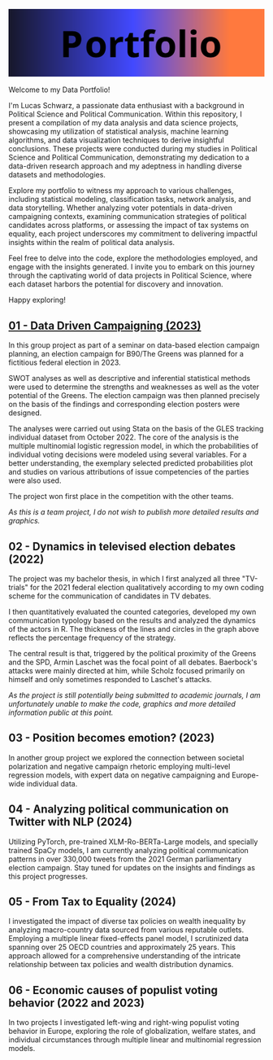 ![Alt text](./img/header1.svg)

Welcome to my Data Portfolio! 

I'm Lucas Schwarz, a passionate data enthusiast with a background in Political Science and Political Communication. Within this repository, I present a compilation of my data analysis and data science projects, showcasing my utilization of statistical analysis, machine learning algorithms, and data visualization techniques to derive insightful conclusions. These projects were conducted during my studies in Political Science and Political Communication, demonstrating my dedication to a data-driven research approach and my adeptness in handling diverse datasets and methodologies.

Explore my portfolio to witness my approach to various challenges, including statistical modeling, classification tasks, network analysis, and data storytelling. Whether analyzing voter potentials in data-driven campaigning contexts, examining communication strategies of political candidates across platforms, or assessing the impact of tax systems on equality, each project underscores my commitment to delivering impactful insights within the realm of political data analysis.

Feel free to delve into the code, explore the methodologies employed, and engage with the insights generated. I invite you to embark on this journey through the captivating world of data projects in Political Science, where each dataset harbors the potential for discovery and innovation.

Happy exploring!

## [01 - Data Driven Campaigning (2023)](https://github.com/TheLucasSchwarz/portfolio/tree/main/01-Data_Driven_Campaigning)
In this group project as part of a seminar on data-based election campaign planning, an election campaign for B90/The Greens was planned for a fictitious federal election in 2023. 

SWOT analyses as well as descriptive and inferential statistical methods were used to determine the strengths and weaknesses as well as the voter potential of the Greens. The election campaign was then planned precisely on the basis of the findings and corresponding election posters were designed.

The analyses were carried out using Stata on the basis of the GLES tracking individual dataset from October 2022. The core of the analysis is the multiple multinomial logistic regression model, in which the probabilities of individual voting decisions were modeled using several variables. For a better understanding, the exemplary selected predicted probabilities plot and studies on various attributions of issue competencies of the parties were also used.

The project won first place in the competition with the other teams. 

*As this is a team project, I do not wish to publish more detailed results and graphics.*

## 02 - Dynamics in televised election debates (2022)
The project was my bachelor thesis, in which I first analyzed all three "TV-trials" for the 2021 federal election qualitatively according to my own coding scheme for the communication of candidates in TV debates.

I then quantitatively evaluated the counted categories, developed my own communication typology based on the results and analyzed the dynamics of the actors in R. The thickness of the lines and circles in the graph above reflects the percentage frequency of the strategy.

The central result is that, triggered by the political proximity of the Greens and the SPD, Armin Laschet was the focal point of all debates. Baerbock's attacks were mainly directed at him, while Scholz focused primarily on himself and only sometimes responded to Laschet's attacks.

*As the project is still potentially being submitted to academic journals, I am unfortunately unable to make the code, graphics and more detailed information public at this point.*

## 03 - Position becomes emotion? (2023)
In another group project we explored the connection between societal polarization and negative campaign rhetoric employing multi-level regression models, with expert data on negative campaigning and Europe-wide individual data.

## 04 - Analyzing political communication on Twitter with NLP (2024)
Utilizing PyTorch, pre-trained XLM-Ro-BERTa-Large models, and specially trained SpaCy models, I am currently analyzing political communication patterns in over 330,000 tweets from the 2021 German parliamentary election campaign. Stay tuned for updates on the insights and findings as this project progresses.

## 05 - From Tax to Equality (2024)
I investigated the impact of diverse tax policies on wealth inequality by analyzing macro-country data sourced from various reputable outlets. Employing a multiple linear fixed-effects panel model, I scrutinized data spanning over 25 OECD countries and approximately 25 years. This approach allowed for a comprehensive understanding of the intricate relationship between tax policies and wealth distribution dynamics.
 
## 06 - Economic causes of populist voting behavior (2022 and 2023)
In two projects I investigated left-wing and right-wing populist voting behavior in Europe, exploring the role of globalization, welfare states, and individual circumstances through multiple linear and multinomial regression models.
